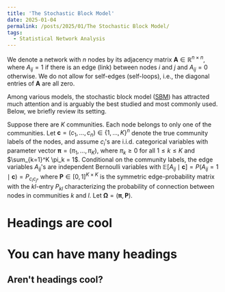 ```yaml
---
title: 'The Stochastic Block Model'
date: 2025-01-04
permalink: /posts/2025/01/The Stochastic Block Model/
tags:
  - Statistical Network Analysis
---
```


We denote a network with $n$ nodes by its adjacency matrix $\boldsymbol{A} \in \mathbb{R}^{n \times n}$, where $A_{ij} = 1$ if there is an edge (link) between nodes $i$ and $j$ and $A_{ij} = 0$ otherwise. We do not allow for self-edges (self-loops), i.e., the diagonal entries of $\boldsymbol{A}$ are all zero.

Among various models, the stochastic block model (<a href="https://www.sciencedirect.com/science/article/pii/0378873383900217" target="_blank">SBM</a>) has attracted much attention and is arguably the best studied and most commonly used. Below, we briefly review its setting.

Suppose there are $K$ communities. Each node belongs to only one of the communities. Let $\boldsymbol{c} = (c_1, \ldots, c_n) \in \left\{ 1, \ldots, K \right\}^n$ denote the true community labels of the nodes, and assume $c_i$'s are i.i.d. categorical variables with parameter vector $\boldsymbol{\pi} = (\pi_1, \ldots, \pi_K)$, where $\pi_k \geq 0$ for all $1 \leq k \leq K$ and $\sum_{k=1}^K \pi_k = 1$. Conditional on the community labels, the edge variables $A_{ij}$'s are independent Bernoulli variables with $\mathbb{E} \left[ A_{ij} \mid \boldsymbol{c} \right] = P(A_{ij} = 1 \mid \boldsymbol{c}) = P_{c_ic_j}$, where $\boldsymbol{P} \in [0, 1]^{K \times K}$ is the symmetric edge-probability matrix with the $kl$-entry $P_{kl}$ characterizing the probability of connection between nodes in communities $k$ and $l$. Let $\boldsymbol{\Omega} = (\boldsymbol{\pi}, \boldsymbol{P})$.

Headings are cool
======

You can have many headings
======

Aren't headings cool?
------
